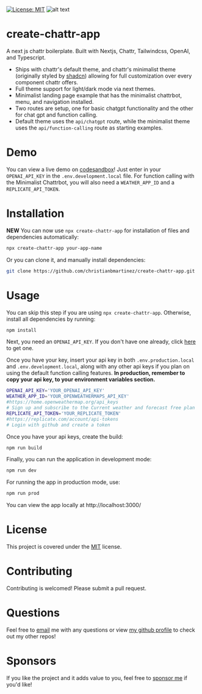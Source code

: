 [![License: MIT](https://img.shields.io/badge/License-MIT-blue.svg)](https://opensource.org/licenses/MIT)
![alt text](https://github.com/christianbmartinez/create-chattr-app/blob/main/public/createchattrapp.jpg)

# create-chattr-app

A next js chattr boilerplate. Built with Nextjs, Chattr, Tailwindcss, OpenAI, and Typescript.

- Ships with chattr's default theme, and chattr's minimalist theme (originally styled by [shadcn](https://ui.shadcn.com/themes)) allowing for full customization over every component chattr offers.
- Full theme support for light/dark mode via next themes.
- Minimalist landing page example that has the minimalist chattrbot, menu, and navigation installed.
- Two routes are setup, one for basic chatgpt functionality and the other for chat gpt and function calling.
- Default theme uses the `api/chatgpt` route, while the minimalist theme uses the `api/function-calling` route as starting examples.

# Demo

You can view a live demo on [codesandbox](https://githubbox.com/christianbmartinez/create-chattr-app)! Just enter in your `OPENAI_API_KEY` in the `.env.development.local` file. For function calling with the Minimalist Chattrbot, you will also need a `WEATHER_APP_ID` and a `REPLICATE_API_TOKEN`.

# Installation

**NEW** You can now use `npx create-chattr-app` for installation of files and dependencies automatically:

```bash
npx create-chattr-app your-app-name
```

Or you can clone it, and manually install dependencies:

```bash
git clone https://github.com/christianbmartinez/create-chattr-app.git
```

# Usage

You can skip this step if you are using `npx create-chattr-app`. Otherwise, install all dependencies by running:

```bash
npm install
```

Next, you need an `OPENAI_API_KEY`. If you don't have one already, click [here](https://platform.openai.com/api-keys) to get one.

Once you have your key, insert your api key in both `.env.production.local` and `.env.development.local`, along with any other api keys if you plan on using the default function calling features. **In production, remember to copy your api key, to your environment variables section.**

```bash
OPENAI_API_KEY='YOUR_OPENAI_API_KEY'
WEATHER_APP_ID='YOUR_OPENWEATHERMAPS_API_KEY'
#https://home.openweathermap.org/api_keys
# Sign up and subscribe to the Current weather and forecast free plan
REPLICATE_API_TOKEN='YOUR_REPLICATE_TOKEN'
#https://replicate.com/account/api-tokens
# Login with github and create a token
```

Once you have your api keys, create the build:

```bash
npm run build
```

Finally, you can run the application in development mode:

```bash
npm run dev
```

For running the app in production mode, use:

```bash
npm run prod
```

You can view the app locally at http://localhost:3000/

# License

This project is covered under the [MIT](https://opensource.org/licenses/MIT) license.

# Contributing

Contributing is welcomed! Please submit a pull request.

# Questions

Feel free to [email](mailto:hello@christianbmartinez.com?subject=[GitHub]%20Create%20React%20App) me with any questions or view [my github profile](https://github.com/christianbmartinez) to check out my other repos!

# Sponsors

If you like the project and it adds value to you, feel free to [sponsor me](https://github.com/sponsors/christianbmartinez) if you'd like!
